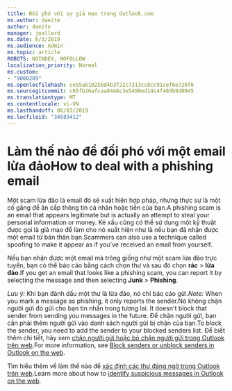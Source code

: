 ```yaml
---
title: Đối phó với sự giả mạo trong Outlook.com
ms.author: daeite
author: daeite
manager: joallard
ms.date: 6/3/2019
ms.audience: Admin
ms.topic: article
ROBOTS: NOINDEX, NOFOLLOW
localization_priority: Normal
ms.custom:
- "9000289"
ms.openlocfilehash: ce55ab1025bd4b3f22c7313cc8cc91cef6e726f6
ms.sourcegitcommit: c65fb26afcaa8446c3e5490ed14c4f403b9d0945
ms.translationtype: MT
ms.contentlocale: vi-VN
ms.lasthandoff: 06/03/2019
ms.locfileid: "34683412"
---
```

# <a name="how-to-deal-with-a-phishing-email"></a><span data-ttu-id="3c5ec-102">Làm thế nào để đối phó với một email lừa đảo</span><span class="sxs-lookup"><span data-stu-id="3c5ec-102">How to deal with a phishing email</span></span>

<span data-ttu-id="3c5ec-103">Một scam lừa đảo là email đó sẽ xuất hiện hợp pháp, nhưng thực sự là một cố gắng để ăn cắp thông tin cá nhân hoặc tiền của bạn.</span><span class="sxs-lookup"><span data-stu-id="3c5ec-103">A phishing scam is an email that appears legitimate but is actually an attempt to steal your personal information or money.</span></span> <span data-ttu-id="3c5ec-104">Kẻ xấu cũng có thể sử dụng một kỹ thuật được gọi là giả mạo để làm cho nó xuất hiện như là nếu bạn đã nhận được một email từ bản thân bạn.</span><span class="sxs-lookup"><span data-stu-id="3c5ec-104">Scammers can also use a technique called spoofing to make it appear as if you've received an email from yourself.</span></span>

<span data-ttu-id="3c5ec-105">Nếu bạn nhận được một email mà trông giống như một scam lừa đảo trực tuyến, bạn có thể báo cáo bằng cách chọn thư và sau đó chọn **rác** > **lừa đảo**.</span><span class="sxs-lookup"><span data-stu-id="3c5ec-105">If you get an email that looks like a phishing scam, you can report it by selecting the message and then selecting **Junk** > **Phishing**.</span></span>

<span data-ttu-id="3c5ec-106">*Lưu ý:* Khi bạn đánh dấu một thư là lừa đảo, nó chỉ báo cáo gửi.</span><span class="sxs-lookup"><span data-stu-id="3c5ec-106">*Note:* When you mark a message as phishing, it only reports the sender.</span></span><span data-ttu-id="3c5ec-107">Nó không chặn người gửi đó gửi cho bạn tin nhắn trong tương lai.</span><span class="sxs-lookup"><span data-stu-id="3c5ec-107"> It doesn't block that sender from sending you messages in the future.</span></span> <span data-ttu-id="3c5ec-108">Để chặn người gửi, bạn cần phải thêm người gửi vào danh sách người gửi bị chặn của bạn.</span><span class="sxs-lookup"><span data-stu-id="3c5ec-108">To block the sender, you need to add the sender to your blocked senders list.</span></span> <span data-ttu-id="3c5ec-109">Để biết thêm chi tiết, hãy xem [chặn người gửi hoặc bỏ chặn người gửi trong Outlook trên web](https://support.office.com/article/9bf812d4-6995-4d19-901a-76d6e26939b0).</span><span class="sxs-lookup"><span data-stu-id="3c5ec-109">For more information, see [Block senders or unblock senders in Outlook on the web](https://support.office.com/article/9bf812d4-6995-4d19-901a-76d6e26939b0).</span></span>

<span data-ttu-id="3c5ec-110">Tìm hiểu thêm về làm thế nào để [xác định các thư đáng ngờ trong Outlook trên web](https://support.office.com/article/3d44102b-6ce3-4f7c-a359-b623bec82206).</span><span class="sxs-lookup"><span data-stu-id="3c5ec-110">Learn more about how to [identify suspicious messages in Outlook on the web](https://support.office.com/article/3d44102b-6ce3-4f7c-a359-b623bec82206).</span></span>